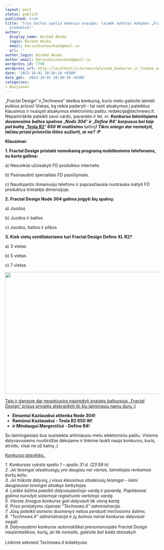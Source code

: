 ```yaml
---
layout: post
status: publish
published: true
title: 'Trys baltos spalio mėnesio snaigės: laimėk aukštos kokybės „Fractal Design“
  produktus!'
author:
  display_name: Wicked Akuba
  login: Wicked Akuba
  email: Dariusbuinauskas@gmail.co
  url: ''
author_login: Wicked Akuba
author_email: Dariusbuinauskas@gmail.co
wordpress_id: 7790
wordpress_url: http://localhost/site/new/dalyvauk_konkurse_ir_laimek_aukstos_kokybes_fractal_design_produktus/
date: '2013-10-01 20:36:10 +0300'
date_gmt: '2013-10-01 20:36:10 +0300'
categories:
- Naujienos
---
```

<p>
	&bdquo;Fractal Design&ldquo; ir&bdquo;Technews&ldquo; skelbia konkursą, kurio metu galėsite laimėti puikius prizus! Viskas, ką reikia padaryti - tai rasti atsakymus į pateiktus klausimus ir nusiųsti atsakymus elektroniniu pa&scaron;tu: redakcija@technews.lt. Nepamir&scaron;kite pateikti savo vardo, pavardės ir tel. nr.<em>&nbsp;<strong>Konkurso laimėtojams dovanosime baltos spalvos </strong></em>&bdquo;<em><strong>Node 304</strong></em>&ldquo;<em><strong> ir </strong></em>&bdquo;<em><strong>Define R4</strong></em>&ldquo;<em><strong> korpusus bei taip pat baltą </strong></em>&bdquo;<u><strong><a href="http://www.technews.lt/tekstas/fractal_design_tesla_r2_650_w_maitinimo_saltinis.html;;">Tesla R2</a></strong></u>&ldquo;<strong><em> 650 W maitinimo </em></strong>&scaron;altinį<em><strong>! Tikro sniego dar nematyti, tačiau prizai priverčia i&scaron;ties sužiurti, ar ne? :P </strong></em></p>
<p>
	<strong>Klausimai:</strong></p>
<p>
	<strong>1. Fractal Design pristatė nemokamą programą mobiliesiems telefonams, su kuria galima:&nbsp;</strong></p>
<p>
	a) Nesunkiai užsisakyti FD produktus internete.</p>
<p>
	b) Pasinaudoti specialiais FD pasiūlymais.</p>
<p>
	c) Naudojantis i&scaron;maniuoju telefonu ir paprasčiausia nuotrauka matyti FD produktus trimatėje dimensijoje.</p>
<p>
	<strong>2.&nbsp;Fractal Design Node 304 galima įsigyti &scaron;ių spalvų:</strong></p>
<p>
	a) Juodos</p>
<p>
	b) Juodos ir baltos</p>
<p>
	c) Juodos, baltos ir pilkos</p>
<p>
	<strong>3. Kiek vietų ventiliatoriams turi&nbsp;Fractal Design Define XL R2?</strong></p>
<p>
	a) 3 vietas</p>
<p>
	b) 5 vietas</p>
<p>
	c) 7 vietas</p>
<p>
	<img alt="" src="http://technews.lt/userfiles/Technews_520x400.jpg" style="width: 520px; height: 400px;" /></p>
<p>
	<u>Taip ir danguje dar nespėjusios pasirodyti snaigės baltuosius &bdquo;Fractal Design&ldquo; prizus privalės atskraidinti iki &scaron;ių laimingųjų namų durų :) </u></p>
<ul>
<li>
		<strong>Eimantui Kazlauskui atitenka Node 304! </strong></li>
<li>
		<strong>Ramūnui Kazlauskui - Tesla R2 650 W! </strong></li>
<li>
		<strong>ir Mindaugui Margevičiui - Define R4!</strong></li>
</ul>
<p>
	Su laimingaisiais bus susisiekta artimiausiu metu elektroniniu pa&scaron;tu. Visiems dalyvavusiems nuo&scaron;irdžiai dėkojame ir linkime laukti naujo konkurso, kuris, atrodo, visai ne už kalnų ;)</p>
<p>
	<u>Konkurso taisyklės:&nbsp;</u></p>
<div id="cke_pastebin">
	<em>1. Konkursas vyksta spalio 1 &ndash; spalio 31 d. (23:59 h)</em></div>
<div id="cke_pastebin">
	<em>2. Jei teisingai atsakiusiųjų yra daugiau nei vienas, laimėtojas renkamas burtų keliu.</em></div>
<div id="cke_pastebin">
	<em>3. Jei trūksta dalyvių, į visus klausimus atsakiusių teisingai &ndash; laimi daugiausiai teisingai atsakęs lankytojas.</em></div>
<div id="cke_pastebin">
	<em>4. Lai&scaron;ke būtina pateikti dalyvaujančiojo vardą ir pavardę. Papildomai galima nurodyti sistemoje registruoto vartotojo vardą.</em></div>
<div id="cke_pastebin">
	<em>5. Vienas žmogus konkurse gali dalyvauti tik vieną kartą.</em></div>
<div id="cke_pastebin">
	<em>6. Prizo pristatymu rūpinasi &quot;Technews.lt&quot; administracija.</em></div>
<div id="cke_pastebin">
	<em>7. Jūsų pateikti asmens duomenys nebus perduoti trečiosioms &scaron;alims.</em></div>
<div id="cke_pastebin">
	<em>8. &quot;Technews.lt&quot; administracija ir jų &scaron;eimos nariai konkurse dalyvauti negali.</em></div>
<div>
	<em>9. Dalyvaudami konkurse automati&scaron;kai prenumeruojate Fractal Design naujienlai&scaron;kius, kurių, jei tik norėsite, galėsite bet kada atsisakyti.&nbsp;</em></div>
<div>
	&nbsp;</div>
<div>
	Linkime sėkmės! Technews.lt kolektyvas</div>
